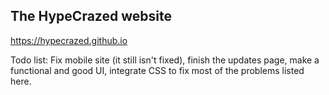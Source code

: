 ## The HypeCrazed website
https://hypecrazed.github.io

Todo list: Fix mobile site (it still isn't fixed), finish the updates page, make a functional and good UI, integrate CSS to fix most of the problems listed here.
